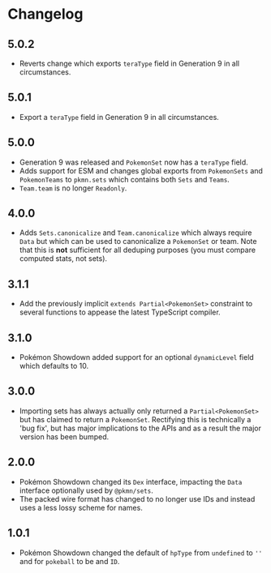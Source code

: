 # Changelog

## 5.0.2

- Reverts change which exports `teraType` field in Generation 9 in all circumstances.

## 5.0.1

- Export a `teraType` field in Generation 9 in all circumstances.

## 5.0.0

- Generation 9 was released and `PokemonSet` now has a `teraType` field.
- Adds support for ESM and changes global exports from `PokemonSets` and `PokemonTeams` to
  `pkmn.sets` which contains both `Sets` and `Teams`.
- `Team.team` is no longer `Readonly`.

## 4.0.0

- Adds `Sets.canonicalize` and `Team.canonicalize` which always require `Data` but which can be used
  to canonicalize a `PokemonSet` or team. Note that this is **not** sufficient for all deduping
  purposes (you must compare computed stats, not sets).

## 3.1.1

- Add the previously implicit `extends Partial<PokemonSet>` constraint to several functions to
  appease the latest TypeScript compiler.

## 3.1.0

- Pokémon Showdown added support for an optional `dynamicLevel` field which defaults to 10.

## 3.0.0

- Importing sets has always actually only returned a `Partial<PokemonSet>` but has claimed to return
  a `PokemonSet`. Rectifying this is technically a 'bug fix', but has major implications to the APIs
  and as a result the major version has been bumped.

## 2.0.0

- Pokémon Showdown changed its `Dex` interface, impacting the `Data` interface optionally used by
  `@pkmn/sets`.
- The packed wire format has changed to no longer use IDs and instead uses a less lossy scheme for
  names.

## 1.0.1

- Pokémon Showdown changed the default of `hpType` from `undefined` to `''` and for `pokeball` to be
  and `ID`.
